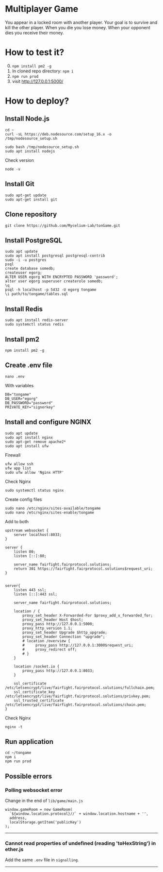 # Multiplayer Game
You appear in a locked room with another player. Your goal is to survive and kill the other player. When you die you lose money. When your opponent dies you receive their money.

# How to test it?

0. ```npm install pm2 -g```
1. In cloned repo directory: ```npm i```
2. ```npm run prod```
3. visit http://127.0.0.1:5000/

# How to deploy?

<h2>Install Node.js</h2>

```
cd ~
curl -sL https://deb.nodesource.com/setup_16.x -o /tmp/nodesource_setup.sh
```

```
sudo bash /tmp/nodesource_setup.sh
sudo apt install nodejs
```
Check version
```
node -v
```

<h2>Install Git</h2>

```
sudo apt-get update
sudo apt-get install git
```

<h2>Clone repository</h2>

```
git clone https://github.com/Mycelium-Lab/tonGame.git
```

<h2>Install PostgreSQL</h2>

```
sudo apt update 
sudo apt install postgresql postgresql-contrib
sudo -i -u postgres
psql 
create database somedb;
createuser egorg;
ALTER USER egorg WITH ENCRYPTED PASSWORD 'password';
alter user egorg superuser createrole somedb;
\q
psql -h localhost -p 5432 -U egorg tongame
\i path/to/tongame/tables.sql

```

<h2>Install Redis</h2>

```
sudo apt install redis-server
sudo systemctl status redis
```

<h2>Install pm2</h2>

```
npm install pm2 -g
```

<h2>Create .env file</h2>

```
nano .env
```

With variables

```
DB="tongame"
DB_USER="egorg"
DB_PASSWORD="password"
PRIVATE_KEY="signerkey"
```

<h2>Install and configure NGINX</h2>

```
sudo apt update
sudo apt install nginx
sudo apt-get remove apache2*
sudo apt install ufw
```

Firewall

```
ufw allow ssh
ufw app list
sudo ufw allow 'Nginx HTTP'
```

Check Nginx

```
sudo systemctl status nginx
```

Create config files

```
sudo nano /etc/nginx/sites-available/tongame
sudo nano /etc/nginx/sites-enable/tongame
```
Add to both
```
upstream websocket {
    server localhost:8033;
}

server {
    listen 80;
    listen [::]:80;

    server_name fairfight.fairprotocol.solutions;
    return 301 https://fairfight.fairprotocol.solutions$request_uri;
}


server{
    listen 443 ssl;
    listen [::]:443 ssl;
    
    server_name fairfight.fairprotocol.solutions;
    
    location / {
        proxy_set_header X-Forwarded-For $proxy_add_x_forwarded_for;
        proxy_set_header Host $host;
        proxy_pass http://127.0.0.1:5000;
        proxy_http_version 1.1;
        proxy_set_header Upgrade $http_upgrade;
        proxy_set_header Connection "upgrade";
        # location /overview {
        #     proxy_pass http://127.0.0.1:3000$request_uri;
        #     proxy_redirect off;
        # }
    }
    
    location /socket.io {
        proxy_pass http://127.0.0.1:8033;
    }
    
    ssl_certificate /etc/letsencrypt/live/fairfight.fairprotocol.solutions/fullchain.pem;
    ssl_certificate_key /etc/letsencrypt/live/fairfight.fairprotocol.solutions/privkey.pem;
    ssl_trusted_certificate /etc/letsencrypt/live/fairfight.fairprotocol.solutions/chain.pem;
}

```
Check Nginx

```
nginx -t
```

<h2>Run application</h2>

```
cd ~/tongame
npm i
npm run prod
```

<h2>Possible errors</h2>

<h3>Polling websocket error</h3>


Change in the end of ```lib/game/main.js```

```
window.gameRoom = new GameRoom(
  `${window.location.protocol}//` + window.location.hostname + '',
  address,
  localStorage.getItem('publicKey')
);
```
<hr>

<h3>Cannot read properties of undefined (reading 'toHexString') in ether.js</h3>

Add the same ```.env``` file in ```signalling```.


<hr>